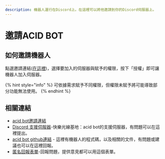 ```yaml
---
description: 機器人運行在Discord上。在這裡可以將他邀請到你的Discord伺服器上。
---
```


# 邀請ACID BOT

## 如何邀請機器人

點選邀請連結([在這裡](https://discord.com/api/oauth2/authorize?client\_id=848896873414524954\&permissions=517342096638\&scope=bot%20applications.commands))，選擇要加入的伺服器與賦予的權限，按下「授權」即可讓機器人加入伺服器。

{% hint style="info" %}
可依據需求賦予不同權限，但權限未賦予將可能導致部分功能無法使用。
{% endhint %}

## 相關連結

* [acid bot邀請連結](https://discord.com/api/oauth2/authorize?client\_id=848896873414524954\&permissions=517342096638\&scope=bot%20applications.commands)
* [Discord 支援伺服器](https://discord.gg/hveXGk5Qmz)-快樂光線基地：acid bot的支援伺服器，有問題可以在這裡提出。
* [acid bot github連結](https://github.com/organic-san/acid-bot) - 這裡有機器人的程式碼，以及相關的文件，有問題或建議也可以在這裡回報。
* [匿名回報表單](https://forms.gle/zkMeZV7iYbc541e4A)-回報問題，提供意見都可以用這個表單。
